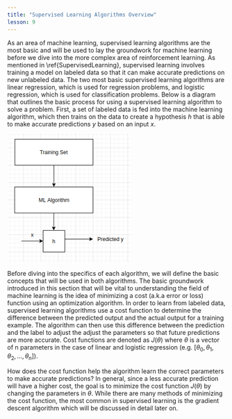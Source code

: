 ```yaml
---
title: "Supervised Learning Algorithms Overview"
lesson: 9
---
```

As an area of machine learning, supervised learning algorithms are the most basic and will be used to lay the groundwork for machine learning before we dive into the more complex area of reinforcement learning. As mentioned in \ref{SupervisedLearning}, supervised learning involves training a model on labeled data so that it can make accurate predictions on new unlabeled data. The two most basic supervised learning algorithms are linear regression, which is used for regression problems, and logistic regression, which is used for classification problems. Below is a diagram that outlines the basic process for using a supervised learning algorithm to solve a problem. First, a set of labeled data is fed into the machine learning algorithm, which then trains on the data to create a hypothesis $h$ that is able to make accurate predictions $y$ based on an input $x$.

![Problem Diagram](/assets/images/ML_images/SupervisedLearning/ProblemDiagram.png)

Before diving into the specifics of each algorithm, we will define the basic concepts that will be used in both algorithms. The basic groundwork introduced in this section that will be vital to understanding the field of machine learning is the idea of minimizing a cost (a.k.a error or loss) function using an optimization algorithm. In order to learn from labeled data, supervised learning algorithms use a cost function to determine the difference between the predicted output and the actual output for a training example. The algorithm can then use this difference between the prediction and the label to adjust the adjust the parameters so that future predictions are more accurate. Cost functions are denoted as $J(\theta)$ where $\theta$ is a vector of n parameters in the case of linear and logistic regression (e.g. $[\theta_0,\theta_1,\theta_2,...,\theta_n]$). 

How does the cost function help the algorithm learn the correct parameters to make accurate predictions? In general, since a less accurate prediction will have a higher cost, the goal is to minimize the cost function $J(\theta)$ by changing the parameters in $\theta$. While there are many methods of minimizing the cost function, the most common in supervised learning is the gradient descent algorithm which will be discussed in detail later on.